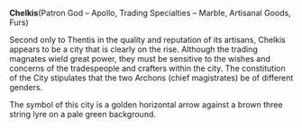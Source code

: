 **Chelkis**\(Patron God – Apollo, Trading Specialties – Marble, Artisanal Goods, Furs\)

Second only to Thentis in the quality and reputation of its artisans, Chelkis appears to be a city that is clearly on the rise. Although the trading magnates wield great power, they must be sensitive to the wishes and concerns of the tradespeople and crafters within the city. The constitution of the City stipulates that the two Archons \(chief magistrates\) be of different genders.

The symbol of this city is a golden horizontal arrow against a brown three string lyre on a pale green background.


